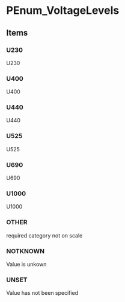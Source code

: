 # PEnum_VoltageLevels
<!-- end of short definition -->

## Items

### U230
U230

### U400
U400

### U440
U440

### U525
U525

### U690
U690

### U1000
U1000

### OTHER
required category not on scale

### NOTKNOWN
Value is unkown

### UNSET
Value has not been specified
